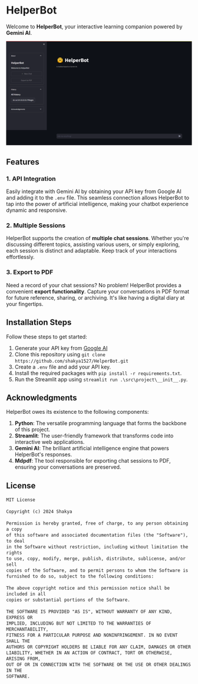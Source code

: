 # HelperBot

Welcome to **HelperBot**, your interactive learning companion powered by **Gemini AI**.

![Screenshot](docs/assets/Screenshot.png)

<!-- Here is the link to the <a href="https://HelperBot.streamlit.app/" target="_blank">HelperBot</a> web application. -->

## Features

### 1. API Integration

Easily integrate with Gemini AI by obtaining your API key from Google AI and adding it to the `.env` file. This seamless
connection allows HelperBot to tap into the power of artificial intelligence, making your chatbot experience dynamic
and responsive.

### 2. Multiple Sessions

HelperBot supports the creation of **multiple chat sessions**. Whether you're discussing different topics, assisting
various users, or simply exploring, each session is distinct and adaptable. Keep track of your interactions
effortlessly.

### 3. Export to PDF

Need a record of your chat sessions? No problem! HelperBot provides a convenient **export functionality**. Capture your
conversations in PDF format for future reference, sharing, or archiving. It's like having a digital diary at your
fingertips.

## Installation Steps

Follow these steps to get started:

1. Generate your API key from <a href="https://ai.google.dev/" target="_blank">Google AI</a>
2. Clone this repository using `git clone https://github.com/shakya1527/HelperBot.git`
3. Create a `.env` file and add your API key.
4. Install the required packages with `pip install -r requirements.txt`.
5. Run the Streamlit app using `streamlit run .\src\project\__init__.py`.


## Acknowledgments

HelperBot owes its existence to the following components:

1. **Python**: The versatile programming language that forms the backbone of this project.
2. **Streamlit**: The user-friendly framework that transforms code into interactive web applications.
3. **Gemini AI**: The brilliant artificial intelligence engine that powers HelperBot's responses.
4. **Mdpdf**: The tool responsible for exporting chat sessions to PDF, ensuring your conversations are preserved.

## License

```
MIT License

Copyright (c) 2024 Shakya

Permission is hereby granted, free of charge, to any person obtaining a copy
of this software and associated documentation files (the "Software"), to deal
in the Software without restriction, including without limitation the rights
to use, copy, modify, merge, publish, distribute, sublicense, and/or sell
copies of the Software, and to permit persons to whom the Software is
furnished to do so, subject to the following conditions:

The above copyright notice and this permission notice shall be included in all
copies or substantial portions of the Software.

THE SOFTWARE IS PROVIDED "AS IS", WITHOUT WARRANTY OF ANY KIND, EXPRESS OR
IMPLIED, INCLUDING BUT NOT LIMITED TO THE WARRANTIES OF MERCHANTABILITY,
FITNESS FOR A PARTICULAR PURPOSE AND NONINFRINGEMENT. IN NO EVENT SHALL THE
AUTHORS OR COPYRIGHT HOLDERS BE LIABLE FOR ANY CLAIM, DAMAGES OR OTHER
LIABILITY, WHETHER IN AN ACTION OF CONTRACT, TORT OR OTHERWISE, ARISING FROM,
OUT OF OR IN CONNECTION WITH THE SOFTWARE OR THE USE OR OTHER DEALINGS IN THE
SOFTWARE.
```
